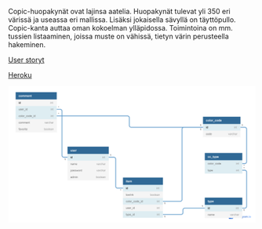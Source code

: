 Copic-huopakynät ovat lajinsa aatelia. Huopakynät tulevat yli 350 eri 
värissä ja useassa eri mallissa. Lisäksi jokaisella sävyllä on täyttöpullo.
Copic-kanta auttaa oman kokoelman ylläpidossa. Toimintoina on mm. tussien
listaaminen, joissa muste on vähissä, tietyn värin perusteella hakeminen.


[User storyt](https://github.com/ikylios/copic-kanta/blob/master/documentation/userstories.md)


[Heroku](https://copic-kanta.heroku.com/items/)


![tietokantakaavio](https://github.com/ikylios/copic-kanta/blob/master/documentation/tietokantakaavio1.png)

